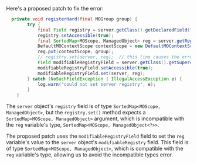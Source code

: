 Here's a proposed patch to fix the error:
```java
  private void registerHard(final MOGroup group) {
        try {
            final Field registry = server.getClass().getDeclaredField("registry");
            registry.setAccessible(true);
            final SortedMap<MOScope, ManagedObject> reg = server.getRegistry();
            DefaultMOContextScope contextScope = new DefaultMOContextScope(new OctetString(""), group.getScope());
            reg.put(contextScope, group);
            // registry.set(server, reg);  // this line causes the error
            Field modifiableRegistryField = server.getClass().getSuperclass().getDeclaredField("modifiableRegistry");
            modifiableRegistryField.setAccessible(true);
            modifiableRegistryField.set(server, reg);
        } catch (NoSuchFieldException | IllegalAccessException e) {
            log.warn("could not set server registry", e);
        }
    }
```
The `server` object's `registry` field is of type `SortedMap<MOScope, ManagedObject>`, but the `registry.set()` method expects a `SortedMap<MOScope, ManagedObject>` argument, which is incompatible with the `reg` variable's type, `SortedMap<MOScope, ManagedObject<?>>`.


The proposed patch uses the `modifiableRegistryField` field to set the `reg` variable's value to the `server` object's `modifiableRegistry` field. This field is of type `SortedMap<MOScope, ManagedObject>`, which is compatible with the `reg` variable's type, allowing us to avoid the incompatible types error.